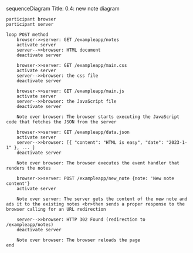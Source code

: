 sequenceDiagram
    Title: 0.4: new note diagram
    
    participant browser
    participant server
    
    loop POST method
        browser->>server: GET /exampleapp/notes
        activate server
        server-->>browser: HTML document
        deactivate server

        browser->>server: GET /exampleapp/main.css
        activate server
        server-->>browser: the css file
        deactivate server

        browser->>server: GET /exampleapp/main.js
        activate server
        server-->>browser: the JavaScript file
        deactivate server

        Note over browser: The browser starts executing the JavaScript code that fetches the JSON from the server

        browser->>server: GET /exampleapp/data.json
        activate server
        server-->>browser: [{ "content": "HTML is easy", "date": "2023-1-1" }, ... ]
        deactivate server

        Note over browser: The browser executes the event handler that renders the notes

        browser->>server: POST /exampleapp/new_note {note: 'New note content'}
        activate server

        Note over server: The server gets the content of the new note and ads it to the existing notes <br>then sends a proper response to the browser calling for an URL redirection

        server-->>browser: HTTP 302 Found (redirection to /exampleapp/notes)
        deactivate server

        Note over browser: The browser reloads the page
    end